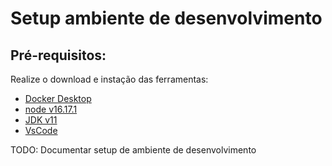 # Setup ambiente de desenvolvimento
## Pré-requisitos:
Realize o download e instação das ferramentas:
- [Docker Desktop](https://www.docker.com/products/docker-desktop/)
- [node v16.17.1](https://nodejs.org/en/)
- [JDK v11](https://adoptopenjdk.net/?variant=openjdk11&jvmVariant=openj9)
- [VsCode](https://code.visualstudio.com/)

TODO: Documentar setup de ambiente de desenvolvimento